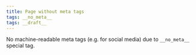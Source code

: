 ```yaml
---
title: Page without meta tags
tags: __no_meta__
tags: __draft__
---
```


No machine-readable meta tags (e.g. for social media) due to `__no_meta__` special tag.
